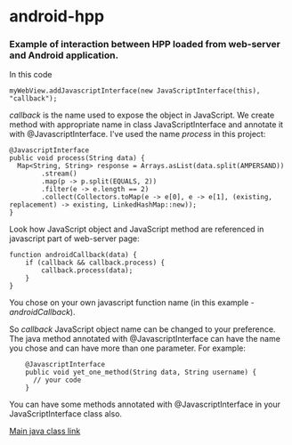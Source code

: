 # android-hpp
### Example of interaction between HPP loaded from web-server and Android application.
In this code

    myWebView.addJavascriptInterface(new JavaScriptInterface(this), "callback");
*callback* is the name used to expose the object in JavaScript.
We create method with appropriate name in class JavaScriptInterface and annotate it with @JavascriptInterface. I've used the name *process* in this project:

    @JavascriptInterface
    public void process(String data) {
      Map<String, String> response = Arrays.asList(data.split(AMPERSAND))
            .stream()
            .map(p -> p.split(EQUALS, 2))
            .filter(e -> e.length == 2)
            .collect(Collectors.toMap(e -> e[0], e -> e[1], (existing, replacement) -> existing, LinkedHashMap::new));
    }
Look how JavaScript object and JavaScript method are referenced in javascript part of web-server page:

    function androidCallback(data) {
        if (callback && callback.process) {
            callback.process(data);
        }
    }
You chose on your own javascript function name (in this example - *androidCallback*).

So *callback* JavaScript object name can be changed to your preference. The java method annotated with @JavascriptInterface can have the name you chose and can have more than one parameter. For example:

        @JavascriptInterface
        public void yet_one_method(String data, String username) {
          // your code
        }
You can have some methods annotated with @JavascriptInterface in your JavaScriptInterface class also.

[Main java class link](https://github.com/zkir21/android-hpp/blob/master/app/src/main/java/com/example/exampleapp/MainActivity.java)
